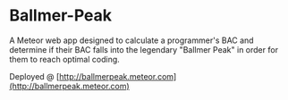 # Ballmer-Peak
A Meteor web app designed to calculate a programmer's BAC and determine if their BAC falls into the legendary "Ballmer Peak" in order for them to reach optimal coding.

Deployed @ [http://ballmerpeak.meteor.com](http://ballmerpeak.meteor.com)